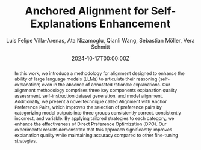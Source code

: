 ---
title: "Anchored Alignment for Self-Explanations Enhancement"
subtitle: 'Luis Felipe Villa-Arenas, Ata Nizamoglu, Qianli Wang, Sebastian Möller, Vera Schmitt'
authors:
  - Luis Felipe Villa-Arenas
  - Ata Nizamoglu
  - Qianli Wang
  - Sebastian Möller
  - admin

# 17 Oct 2024
date: "2024-10-17T00:00:00Z"
doi: ""

# Schedule page publish date (NOT publication's date).
publishDate: "2017-01-01T00:00:00Z"

# Publication type.
# Accepts a single type but formatted as a YAML list (for Hugo requirements).
# Enter a publication type from the CSL standard.
publication_types: ["article-journal"]

# Publication name and optional abbreviated publication name.
publication: "*Journal of Source Themes, 1*(1)"
publication_short: ""

abstract: In this work, we introduce a methodology for alignment designed to enhance the ability of large language models (LLMs) to articulate their reasoning (self-explanation) even in the absence of annotated rationale explanations. Our alignment methodology comprises three key components explanation quality assessment, self-instruction dataset generation, and model alignment. Additionally, we present a novel technique called Alignment with Anchor Preference Pairs, which improves the selection of preference pairs by categorizing model outputs into three groups consistently correct, consistently incorrect, and variable. By applying tailored strategies to each category, we enhance the effectiveness of Direct Preference Optimization (DPO). Our experimental results demonstrate that this approach significantly improves explanation quality while maintaining accuracy compared to other fine-tuning strategies.

# Summary. An optional shortened abstract.
summary:

tags:
- Source Themes
featured: false

# links:
# - name: ""
#   url: ""
url_pdf: https://arxiv.org/pdf/2410.13216
url_code: ''
url_dataset: ''
url_poster: ''
url_project: ''
url_slides: ''
url_source: ''
url_video: ''

# Featured image
# To use, add an image named `featured.jpg/png` to your page's folder. 
image:
  caption: 'I'
  focal_point: ""
  preview_only: false

# Associated Projects (optional).
#   Associate this publication with one or more of your projects.
#   Simply enter your project's folder or file name without extension.
#   E.g. `internal-project` references `content/project/internal-project/index.md`.
#   Otherwise, set `projects: []`.
projects: []

# Slides (optional).
#   Associate this publication with Markdown slides.
#   Simply enter your slide deck's filename without extension.
#   E.g. `slides: "example"` references `content/slides/example/index.md`.
#   Otherwise, set `slides: ""`.
slides: example
---